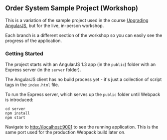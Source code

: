## Order System Sample Project (Workshop)

This is a variation of the sample project used in the course [Upgrading AngularJS](https://www.upgradingangularjs.com), but for the live, in-person workshop.

Each branch is a different section of the workshop so you can easily see the progress of the application.

### Getting Started

The project starts with an AngularJS 1.3 app (in the `public`) folder with an Express server (in the `server` folder).

The AngularJS client has no build process yet - it's just a collection of script tags in the `index.html` file.

To run the Express server, which serves up the `public` folder until Webpack is introduced:

```
cd server
npm install
npm start
```

Navigate to [http://localhost:9001](http://localhost:9001) to see the running application. This is the same port used for the production Webpack build later on.
